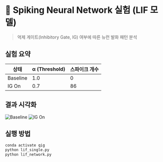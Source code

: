 # 🧠 Spiking Neural Network 실험 (LIF 모델)
> 억제 게이트(Inhibitory Gate, IG) 여부에 따른 뉴런 발화 패턴 분석

## 실험 요약
| 상태 | α (Threshold) | 스파이크 개수 |
|------|---------------|---------------|
| Baseline | 1.0 | 0 |
| IG On | 0.7 | 86 |

## 결과 시각화
![Baseline](figs/raster_baseline.png)
![IG On](figs/raster_ig.png)

## 실행 방법
```bash
conda activate qig
python lif_single.py
python lif_network.py
